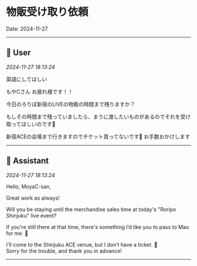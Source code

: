 # 物販受け取り依頼

Date: 2024-11-27

---

## 👤 User
*2024-11-27 18:13:24*

英語にしてほしい

もやCさん
お疲れ様です！！

今日のろりぽ新宿のLIVEの物販の時間まで残りますか？

もしその時間まで残っていましたら、まうに渡したいものがあるのでそれを受け取ってほしいのです🙏

新宿ACEの会場まで行きますのでチケット買ってないです🙏
お手数おかけします

---

## 🤖 Assistant
*2024-11-27 18:13:24*

Hello, MoyaC-san,  

Great work as always!  

Will you be staying until the merchandise sales time at today's "Roripo Shinjuku" live event?  

If you're still there at that time, there's something I’d like you to pass to Mau for me. 🙏  

I'll come to the Shinjuku ACE venue, but I don’t have a ticket. 🙏  
Sorry for the trouble, and thank you in advance!

---

